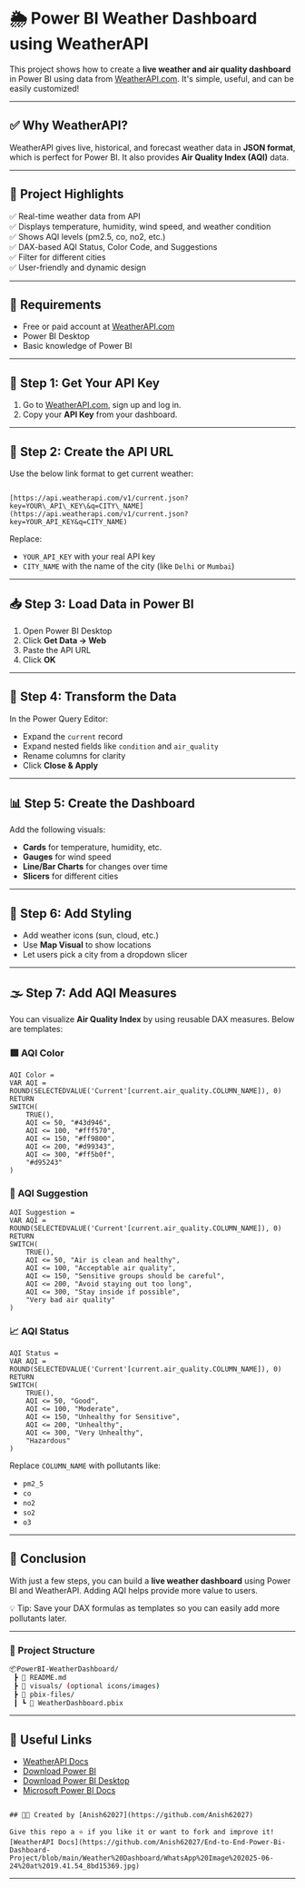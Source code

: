 

# 🌦️ Power BI Weather Dashboard using WeatherAPI

This project shows how to create a **live weather and air quality dashboard** in Power BI using data from [WeatherAPI.com](https://www.weatherapi.com/). It's simple, useful, and can be easily customized!

---

## ✅ Why WeatherAPI?

WeatherAPI gives live, historical, and forecast weather data in **JSON format**, which is perfect for Power BI. It also provides **Air Quality Index (AQI)** data.

---

## 📌 Project Highlights

✅ Real-time weather data from API  
✅ Displays temperature, humidity, wind speed, and weather condition  
✅ Shows AQI levels (pm2.5, co, no2, etc.)  
✅ DAX-based AQI Status, Color Code, and Suggestions  
✅ Filter for different cities  
✅ User-friendly and dynamic design

---

## 🧰 Requirements

- Free or paid account at [WeatherAPI.com](https://www.weatherapi.com/)
- Power BI Desktop
- Basic knowledge of Power BI

---

## 🔑 Step 1: Get Your API Key

1. Go to [WeatherAPI.com](https://www.weatherapi.com/), sign up and log in.
2. Copy your **API Key** from your dashboard.

---

## 🔗 Step 2: Create the API URL

Use the below link format to get current weather:

```

[https://api.weatherapi.com/v1/current.json?key=YOUR\_API\_KEY\&q=CITY\_NAME](https://api.weatherapi.com/v1/current.json?key=YOUR_API_KEY&q=CITY_NAME)

````

Replace:
- `YOUR_API_KEY` with your real API key  
- `CITY_NAME` with the name of the city (like `Delhi` or `Mumbai`)

---

## 📥 Step 3: Load Data in Power BI

1. Open Power BI Desktop
2. Click **Get Data → Web**
3. Paste the API URL
4. Click **OK**

---

## 🔄 Step 4: Transform the Data

In the Power Query Editor:
- Expand the `current` record
- Expand nested fields like `condition` and `air_quality`
- Rename columns for clarity
- Click **Close & Apply**

---

## 📊 Step 5: Create the Dashboard

Add the following visuals:
- **Cards** for temperature, humidity, etc.
- **Gauges** for wind speed
- **Line/Bar Charts** for changes over time
- **Slicers** for different cities

---

## 🎨 Step 6: Add Styling

- Add weather icons (sun, cloud, etc.)
- Use **Map Visual** to show locations
- Let users pick a city from a dropdown slicer

---

## 🌫️ Step 7: Add AQI Measures

You can visualize **Air Quality Index** by using reusable DAX measures. Below are templates:

### 🟥 AQI Color

```DAX
AQI Color = 
VAR AQI = ROUND(SELECTEDVALUE('Current'[current.air_quality.COLUMN_NAME]), 0)
RETURN 
SWITCH(
    TRUE(),
    AQI <= 50, "#43d946", 
    AQI <= 100, "#fff570", 
    AQI <= 150, "#ff9800", 
    AQI <= 200, "#d99343", 
    AQI <= 300, "#ff5b0f", 
    "#d95243"
)
````

### 💬 AQI Suggestion

```DAX
AQI Suggestion = 
VAR AQI = ROUND(SELECTEDVALUE('Current'[current.air_quality.COLUMN_NAME]), 0)
RETURN 
SWITCH(
    TRUE(),
    AQI <= 50, "Air is clean and healthy",
    AQI <= 100, "Acceptable air quality",
    AQI <= 150, "Sensitive groups should be careful",
    AQI <= 200, "Avoid staying out too long",
    AQI <= 300, "Stay inside if possible",
    "Very bad air quality"
)
```

### 📈 AQI Status

```DAX
AQI Status = 
VAR AQI = ROUND(SELECTEDVALUE('Current'[current.air_quality.COLUMN_NAME]), 0)
RETURN 
SWITCH(
    TRUE(),
    AQI <= 50, "Good",
    AQI <= 100, "Moderate",
    AQI <= 150, "Unhealthy for Sensitive",
    AQI <= 200, "Unhealthy",
    AQI <= 300, "Very Unhealthy",
    "Hazardous"
)
```

Replace `COLUMN_NAME` with pollutants like:

* `pm2_5`
* `co`
* `no2`
* `so2`
* `o3`

---

## 🚀 Conclusion

With just a few steps, you can build a **live weather dashboard** using Power BI and WeatherAPI. Adding AQI helps provide more value to users.

💡 Tip: Save your DAX formulas as templates so you can easily add more pollutants later.

---

### 📁 Project Structure

```bash
📦PowerBI-WeatherDashboard/
 ┣ 📄 README.md
 ┣ 📁 visuals/ (optional icons/images)
 ┣ 📁 pbix-files/
 ┃ ┗ 📄 WeatherDashboard.pbix
```

---

## 🔗 Useful Links

* [WeatherAPI Docs](https://www.weatherapi.com/docs/)
* [Download Power BI](https://powerbi.microsoft.com/)
* [Download Power BI Desktop](https://powerbi.microsoft.com/desktop)
* [Microsoft Power BI Docs](https://learn.microsoft.com/en-us/power-bi/)

```

## 👨‍💻 Created by [Anish62027](https://github.com/Anish62027)

Give this repo a ⭐ if you like it or want to fork and improve it!
[WeatherAPI Docs](https://github.com/Anish62027/End-to-End-Power-Bi-Dashboard-Project/blob/main/Weather%20Dashboard/WhatsApp%20Image%202025-06-24%20at%2019.41.54_8bd15369.jpg)

```

---
